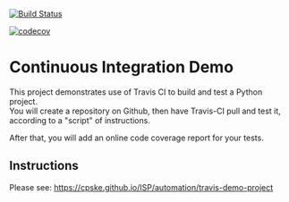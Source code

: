 [![Build Status](https://app.travis-ci.com/Icezu/demo-pyci.svg?branch=master)](https://app.travis-ci.com/Icezu/demo-pyci)

[![codecov](https://codecov.io/gh/Icezu/demo-pyci/branch/master/graph/badge.svg?token=D7VDXT8GZX)](https://codecov.io/gh/Icezu/demo-pyci)

Continuous Integration Demo
============================

This project demonstrates use of Travis CI to build and test a Python project.  
You will create a repository on Github, then have Travis-CI pull and test it,
according to a "script" of instructions.

After that, you will add an online code coverage report for your tests.

## Instructions

Please see: https://cpske.github.io/ISP/automation/travis-demo-project

